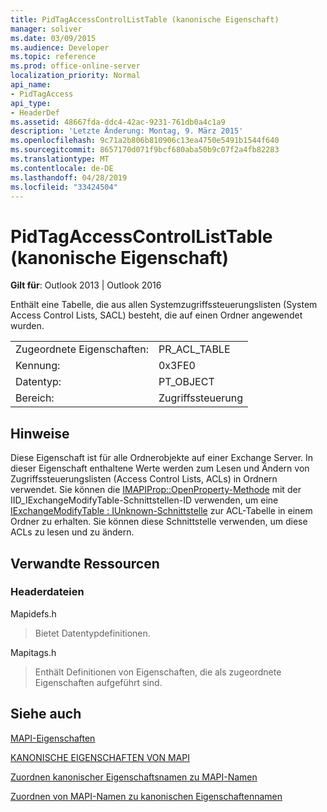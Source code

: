 ```yaml
---
title: PidTagAccessControlListTable (kanonische Eigenschaft)
manager: soliver
ms.date: 03/09/2015
ms.audience: Developer
ms.topic: reference
ms.prod: office-online-server
localization_priority: Normal
api_name:
- PidTagAccess
api_type:
- HeaderDef
ms.assetid: 48667fda-ddc4-42ac-9231-761db0a4c1a9
description: 'Letzte Änderung: Montag, 9. März 2015'
ms.openlocfilehash: 9c71a2b806b810906c13ea4750e5491b1544f640
ms.sourcegitcommit: 8657170d071f9bcf680aba50b9c07f2a4fb82283
ms.translationtype: MT
ms.contentlocale: de-DE
ms.lasthandoff: 04/28/2019
ms.locfileid: "33424504"
---
```

# <a name="pidtagaccesscontrollisttable-canonical-property"></a>PidTagAccessControlListTable (kanonische Eigenschaft)

  
  
**Gilt für**: Outlook 2013 | Outlook 2016 
  
Enthält eine Tabelle, die aus allen Systemzugriffssteuerungslisten (System Access Control Lists, SACL) besteht, die auf einen Ordner angewendet wurden.
  
|||
|:-----|:-----|
|Zugeordnete Eigenschaften:  <br/> |PR_ACL_TABLE  <br/> |
|Kennung:  <br/> |0x3FE0  <br/> |
|Datentyp:  <br/> |PT_OBJECT  <br/> |
|Bereich:  <br/> |Zugriffssteuerung  <br/> |
   
## <a name="remarks"></a>Hinweise

Diese Eigenschaft ist für alle Ordnerobjekte auf einer Exchange Server. In dieser Eigenschaft enthaltene Werte werden zum Lesen und Ändern von Zugriffssteuerungslisten (Access Control Lists, ACLs) in Ordnern verwendet. Sie können die [IMAPIProp::OpenProperty-Methode](imapiprop-openproperty.md) mit der IID_IExchangeModifyTable-Schnittstellen-ID verwenden, um eine [IExchangeModifyTable : IUnknown-Schnittstelle](iexchangemodifytableiunknown.md) zur ACL-Tabelle in einem Ordner zu erhalten.  Sie können diese Schnittstelle verwenden, um diese ACLs zu lesen und zu ändern. 
  
## <a name="related-resources"></a>Verwandte Ressourcen

### <a name="header-files"></a>Headerdateien

Mapidefs.h
  
> Bietet Datentypdefinitionen.
    
Mapitags.h
  
> Enthält Definitionen von Eigenschaften, die als zugeordnete Eigenschaften aufgeführt sind.
    
## <a name="see-also"></a>Siehe auch



[MAPI-Eigenschaften](mapi-properties.md)
  
[KANONISCHE EIGENSCHAFTEN VON MAPI](mapi-canonical-properties.md)
  
[Zuordnen kanonischer Eigenschaftsnamen zu MAPI-Namen](mapping-canonical-property-names-to-mapi-names.md)
  
[Zuordnen von MAPI-Namen zu kanonischen Eigenschaftennamen](mapping-mapi-names-to-canonical-property-names.md)

